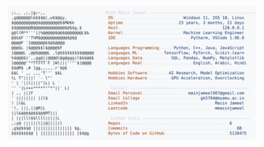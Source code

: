 <picture>
  <source srcset="https://raw.githubusercontent.com/mmazinjameel/mmazinjameel/main/dark_mode.svg?v=1740593593" media="(prefers-color-scheme: dark)">
  <img src="https://raw.githubusercontent.com/mmazinjameel/mmazinjameel/main/light_mode.svg?v=1740593593">
</picture>
